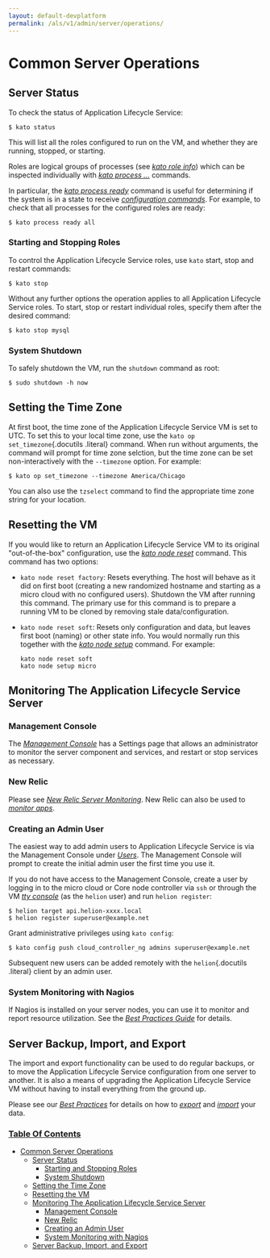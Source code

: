 ```yaml
---
layout: default-devplatform
permalink: /als/v1/admin/server/operations/
---
```


Common Server Operations[](#common-server-operations "Permalink to this headline")
===================================================================================

Server Status[](#server-status "Permalink to this headline")
-------------------------------------------------------------

To check the status of Application Lifecycle Service:

    $ kato status

This will list all the roles configured to run on the VM, and whether
they are running, stopped, or starting.

Roles are logical groups of processes (see [*kato role
info*](/als/v1/admin/reference/kato-ref/#kato-command-ref-role-info)) which can
be inspected individually with [*kato process
...*](/als/v1/admin/reference/kato-ref/#kato-command-ref-process-list)
commands.

In particular, the [*kato process
ready*](/als/v1/admin/reference/kato-ref/#kato-command-ref-process-ready)
command is useful for determining if the system is in a state to receive
[*configuration commands*](/als/v1/admin/server/configuration/#server-configuration). For
example, to check that all processes for the configured roles are ready:

    $ kato process ready all

### Starting and Stopping Roles[](#starting-and-stopping-roles "Permalink to this headline")

To control the Application Lifecycle Service roles, use `kato` start,
stop and restart commands:

    $ kato stop

Without any further options the operation applies to all Application Lifecycle Service roles.
To start, stop or restart individual roles, specify them after the
desired command:

    $ kato stop mysql

### System Shutdown[](#system-shutdown "Permalink to this headline")

To safely shutdown the VM, run the `shutdown`
command as root:

    $ sudo shutdown -h now

Setting the Time Zone[](#setting-the-time-zone "Permalink to this headline")
-----------------------------------------------------------------------------

At first boot, the time zone of the Application Lifecycle Service VM is set to UTC. To set
this to your local time zone, use the `kato op set_timezone`{.docutils
.literal} command. When run without arguments, the command will prompt
for time zone selction, but the time zone can be set non-interactively
with the `--timezone` option. For example:

    $ kato op set_timezone --timezone America/Chicago

You can also use the `tzselect` command to find the
appropriate time zone string for your location.

Resetting the VM[](#resetting-the-vm "Permalink to this headline")
-------------------------------------------------------------------

If you would like to return an Application Lifecycle Service VM to its original
"out-of-the-box" configuration, use the [*kato node
reset*](/als/v1/admin/reference/kato-ref/#kato-command-ref-node-attach)
command. This command has two options:

-   `kato node reset factory`: Resets everything.
    The host will behave as it did on first boot (creating a new
    randomized hostname and starting as a micro cloud with no configured
    users). Shutdown the VM after running this command. The primary use
    for this command is to prepare a running VM to be cloned by removing
    stale data/configuration.

-   `kato node reset soft`: Resets only
    configuration and data, but leaves first boot (naming) or other
    state info. You would normally run this together with the [*kato
    node
    setup*](/als/v1/admin/reference/kato-ref/#kato-command-ref-node-attach)
    command. For example:

        kato node reset soft
        kato node setup micro

Monitoring The Application Lifecycle Service Server[](#monitoring-the-helion-server "Permalink to this headline")
-----------------------------------------------------------------------------------------------

### Management Console[](#management-console "Permalink to this headline")

The [*Management
Console*](/als/v1/user/console/#management-console) has a
Settings page that allows an administrator to monitor the server
component and services, and restart or stop services as necessary.

### New Relic[](#new-relic "Permalink to this headline")

Please see [*New Relic Server
Monitoring*](/als/v1/admin/best-practices/#bestpractices-nrsysmond). New
Relic can also be used to [*monitor
apps*](/als/v1/user/deploy/newrelic/#newrelic).

### Creating an Admin User[](#creating-an-admin-user "Permalink to this headline")

The easiest way to add admin users to Application Lifecycle Service is via the Management
Console under [*Users*](/als/v1/admin/console/customize/#console-users). The
Management Console will prompt to create the initial admin user the
first time you use it.

If you do not have access to the Management Console, create a user by
logging in to the micro cloud or Core node controller via
`ssh` or through the VM [*tty
console*](/als/v1/user/reference/glossary/#term-tty-console) (as the
`helion` user) and run
`helion register`:

    $ helion target api.helion-xxxx.local
    $ helion register superuser@example.net

Grant administrative privileges using `kato config`:

    $ kato config push cloud_controller_ng admins superuser@example.net

Subsequent new users can be added remotely with the `helion`{.docutils
.literal} client by an admin user.

### System Monitoring with Nagios[](#system-monitoring-with-nagios "Permalink to this headline")

If Nagios is installed on your server nodes, you can use it to monitor
and report resource utilization. See the [*Best Practices
Guide*](/als/v1/admin/best-practices/#bestpractices-nagios) for details.

Server Backup, Import, and Export[](#server-backup-import-and-export "Permalink to this headline")
---------------------------------------------------------------------------------------------------

The import and export functionality can be used to do regular backups,
or to move the Application Lifecycle Service configuration from one server to another. It is
also a means of upgrading the Application Lifecycle Service VM without having to install
everything from the ground up.

Please see our [*Best
Practices*](/als/v1/admin/best-practices/#bestpractices-controller-migration)
for details on how to
[*export*](/als/v1/admin/best-practices/#bestpractices-migration-export)
and
[*import*](/als/v1/admin/best-practices/#bestpractices-migration-import)
your data.

### [Table Of Contents](/als/v1/index-2/)

-   [Common Server Operations](#)
    -   [Server Status](#server-status)
        -   [Starting and Stopping Roles](#starting-and-stopping-roles)
        -   [System Shutdown](#system-shutdown)
    -   [Setting the Time Zone](#setting-the-time-zone)
    -   [Resetting the VM](#resetting-the-vm)
    -   [Monitoring The Application Lifecycle Service
        Server](#monitoring-the-helion-server)
        -   [Management Console](#management-console)
        -   [New Relic](#new-relic)
        -   [Creating an Admin User](#creating-an-admin-user)
        -   [System Monitoring with
            Nagios](#system-monitoring-with-nagios)
    -   [Server Backup, Import, and
        Export](#server-backup-import-and-export)

